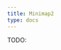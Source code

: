 ```yaml
---
title: Minimap2
type: docs
---
```




TODO:

<!-- REFERENCES -->

[^minimap2-code]: [github.com/lh3/minimap2](https://github.com/lh3/minimap2)
[^li2018minimap2]: Li, H. (2018). Minimap2: pairwise alignment for nucleotide sequences. Bioinformatics, 34(18), 3094-3100. doi: [10.1093/bioinformatics/bty191](https://doi.org/10.1093/bioinformatics/bty191)
